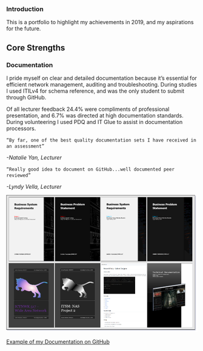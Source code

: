 
### Introduction

This is a portfolio to highlight my achievements in 2019, and my aspirations for the future. 

## Core Strengths

### Documentation
I pride myself on clear and detailed documentation because it’s essential for efficient network management, auditing and troubleshooting. During studies I used ITILv4 for schema reference, and was the only student to submit through GitHub.

Of all lecturer feedback 24.4% were compliments of professional presentation, and 6.7% was directed at high documentation standards. During volunteering I used PDQ and IT Glue to assist in documentation processors. 


    “By far, one of the best quality documentation sets I have received in an assessment”
 
 
 *-Natalie Yan, Lecturer*


    “Really good idea to document on GitHub...well documented peer reviewed”
 
 *-Lyndy Vella, Lecturer*


![Business Documentation](https://raw.githubusercontent.com/fairysoft/fairysoft.github.io/master/img-docs.png)

[Example of my Documentation on GitHub](https://github.com/fairysoft/Network-Fairy-Subnet-Designer)




